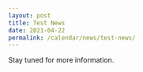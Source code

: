 ```yaml
---
layout: post
title: Test News 
date: 2021-04-22
permalink: /calendar/news/test-news/
---
```


Stay tuned for more information.

